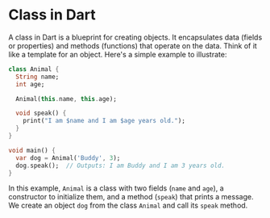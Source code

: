 # Class in Dart

A class in Dart is a blueprint for creating objects. It encapsulates data (fields or properties) and methods (functions) that operate on the data. Think of it like a template for an object. Here's a simple example to illustrate:

```dart
class Animal {
  String name;
  int age;

  Animal(this.name, this.age);

  void speak() {
    print("I am $name and I am $age years old.");
  }
}

void main() {
  var dog = Animal('Buddy', 3);
  dog.speak();  // Outputs: I am Buddy and I am 3 years old.
}
```

In this example, `Animal` is a class with two fields (`name` and `age`), a constructor to initialize them, and a method (`speak`) that prints a message. We create an object `dog` from the class `Animal` and call its `speak` method.